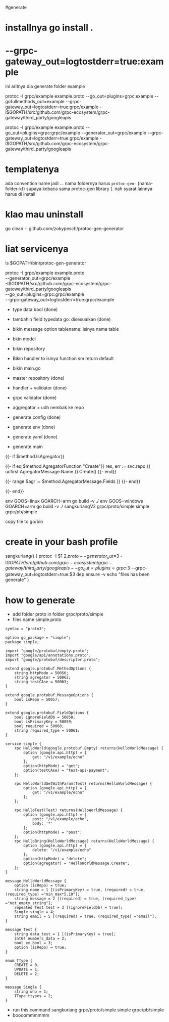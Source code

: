 #generate


# installnya go install .

# --grpc-gateway_out=logtostderr=true:example
ini aritnya dia generate folder example

protoc -I grpc/example example.proto --go_out=plugins=grpc:example --gofullmethods_out=example --grpc-gateway_out=logtostderr=true:grpc/example -I$GOPATH/src/github.com/grpc-ecosystem/grpc-gateway/third_party/googleapis 


protoc -I grpc/example example.proto --go_out=plugins=grpc:grpc/example --generator_out=grpc/example --grpc-gateway_out=logtostderr=true:grpc/example -I$GOPATH/src/github.com/grpc-ecosystem/grpc-gateway/third_party/googleapis 

# templatenya
ada convention name jadi ...
nama foldernya harus `protoc-gen-` {nama-folder-kt}
supaya kebaca sama protoc-gen library ].
nah syarat lainnya harus di install

# klao mau uninstall
go clean -i github.com/zokypesch/protoc-gen-generator

# liat servicenya
ls $GOPATH/bin/protoc-gen-generator

protoc -I grpc/example example.proto \
--generator_out=grpc/example \
-I$GOPATH/src/github.com/grpc-ecosystem/grpc-gateway/third_party/googleapis \
--go_out=plugins=grpc:grpc/example \
--grpc-gateway_out=logtostderr=true:grpc/example

- type data bool (done)
- tambahin field typedata go: disesuaikan (done)
- bikin message option tablename: isinya nama table
- bkin model
- bikin repository
- Bikin handler to isinya function sm return default
- bikin main.go

- master repository (done)
- handler + validator (done)
- grpc validator (done)
- aggregator + udh nembak ke repo
- generate config (done)
- generate env (done)
- generate yaml (done)
- generate main

{{- if $method.IsAgregator}}

{{- if eq $method.AgregatorFunction "Create"}}
	res, err := svc.repo.{{ ucfirst AgregatorMessage.Name }}.Create()
{{- end}}

{{- range $agr := $method.AgregatorMessage.Fields }}
{{- end}}

{{- end}}

env GOOS=linux GOARCH=arm go build -v ./
env GOOS=windows GOARCH=arm go build -v ./
sangkuriangV2 grpc/proto/simple simple grpc/pb/simple

copy file to go/bin

# create in your bash profile
sangkuriang() {
  protoc -I $1 $2.proto --generator_out=$3 -I$GOPATH/src/github.com/grpc-ecosystem/grpc-gateway/third_party/googleapis --go_out=plugins=grpc:$3 --grpc-gateway_out=logtostderr=true:$3
  dep ensure -v
  echo "files has been generate"
}

# how to generate
- add folder proto in folder grpc/proto/simple
- files name simple.proto
```
syntax = "proto3";

option go_package = "simple";
package simple;

import "google/protobuf/empty.proto";
import "google/api/annotations.proto";
import "google/protobuf/descriptor.proto";

extend google.protobuf.MethodOptions {
    string httpMode = 50056;
    string agregator = 50062;
    string testCAse = 50063;
}

extend google.protobuf.MessageOptions {
    bool isRepo = 50057;
}

extend google.protobuf.FieldOptions {
    bool ignoreFieldDb = 50058;
    bool isPrimaryKey = 50059;
    bool required = 50060;
    string required_type = 50061;
}

service simple {
    rpc HelloWorld(google.protobuf.Empty) returns(HelloWorldMessage) {
        option (google.api.http) = {
            get: "/v1/example/echo"
        };
        option(httpMode) = "get";
        option(testCAse) = "test-api-payment";
    };

    rpc HelloWorldGetWithParam(Test) returns(HelloWorldMessage) {
        option (google.api.http) = {
            get: "/v1/example/echo"
        };
    };

    rpc HelloTest(Test) returns(HelloWorldMessage) {
        option (google.api.http) = {
            post: "/v1/example/echo",
            body: '*'
        };
        option(httpMode) = "post";
    };
    rpc HelloBring(HelloWorldMessage) returns(HelloWorldMessage) {
        option (google.api.http) = {
            delete: "/v1/example/echo"
        };
        option(httpMode) = "delete";
        option(agregator) = "HelloWorldMessage.Create";
    };
}

message HelloWorldMessage {
    option (isRepo) = true;
    string name = 1 [(isPrimaryKey) = true, (required) = true, (required_type) ="min_max*5.10"];
    string message = 2 [(required) = true, (required_type) ="not_empty_string"];
    repeated Test test = 3 [(ignoreFieldDb) = true];
    Single single = 4;
    string email = 5 [(required) = true, (required_type) ="email"];
}

message Test {
    string data_test = 1 [(isPrimaryKey) = true];
    int64 numbers_data = 2;
    bool ex_bool = 3;
    option (isRepo) = true;
}

enum TType {
    CREATE = 0;
    UPDATE = 1;
    DELETE = 2;
}

message Single {
    string who = 1;
    TType ttypes = 2; 
}
```

- run this command
sangkuriang grpc/proto/simple simple grpc/pb/simple
- boooommmmmm
